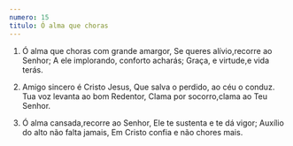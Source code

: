 ```yaml
---
numero: 15
titulo: Ó alma que choras
---
```

1. Ó alma que choras com grande amargor,
   Se queres alívio,recorre ao Senhor;
   A ele implorando, conforto acharás;
   Graça, e virtude,e vida terás.

2. Amigo sincero é Cristo Jesus,
   Que salva o perdido, ao céu o conduz.
   Tua voz levanta ao bom Redentor,
   Clama por socorro,clama ao Teu Senhor.

3. Ó alma cansada,recorre ao Senhor,
   Ele te sustenta e te dá vigor;
   Auxílio do alto não falta jamais,
   Em Cristo confia e não chores mais.
